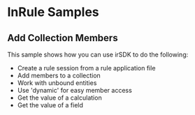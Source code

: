 # InRule Samples

## Add Collection Members

This sample shows how you can use irSDK to do the following:

* Create a rule session from a rule application file
* Add members to a collection
* Work with unbound entities
* Use 'dynamic' for easy member access
* Get the value of a calculation
* Get the value of a field
